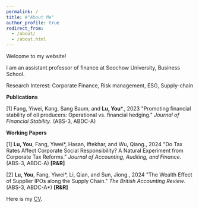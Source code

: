 ```yaml
---
permalink: /
title: #"About Me"
author_profile: true
redirect_from: 
  - /about/
  - /about.html
---
```


Welcome to my website!

I am an assistant professor of finance at Soochow University, Business School.

Research Interest: Corporate Finance, Risk management, ESG, Supply-chain

**Publications**

[1] Fang, Yiwei, Kang, Sang Baum, and **Lu, You***., 2023 "Promoting financial stability of oil producers: Operational vs. financial hedging." _Journal of Financial Stability_. (ABS-3, ABDC-A)

**Working Papers**

[1] **Lu, You**, Fang, Yiwei*, Hasan, Iftekhar, and Wu, Qiang., 2024 "Do Tax Rates Affect Corporate Social Responsibility? A Natural Experiment from Corporate Tax Reforms." _Journal of Accounting, Auditing, and Finance_. (ABS-3, ABDC-A) **[R&R]**

[2] **Lu, You**, Fang, Yiwei*, Li, Qian, and Sun, Jiong., 2024 "The Wealth Effect of Supplier IPOs along the Supply Chain." _The British Accounting Review_. (ABS-3, ABDC-A*) **[R&R]**

Here is my [CV](../assets/CV_202403.pdf).


